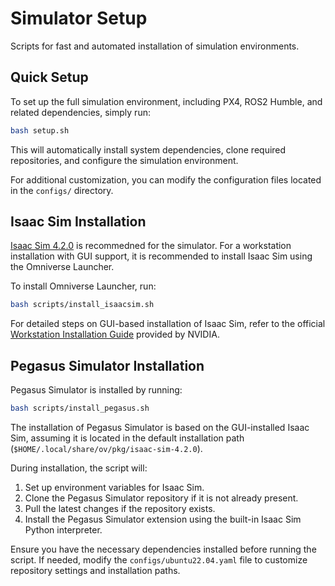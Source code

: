 # Simulator Setup

Scripts for fast and automated installation of simulation environments.


## Quick Setup

To set up the full simulation environment, including PX4, ROS2 Humble, and related dependencies, simply run:

```bash
bash setup.sh
```

This will automatically install system dependencies, clone required repositories, and configure the simulation environment.

For additional customization, you can modify the configuration files located in the `configs/` directory.


## Isaac Sim Installation

[Isaac Sim 4.2.0](https://docs.omniverse.nvidia.com/isaacsim/latest/release_notes.html#) is recommedned for the simulator. For a workstation installation with GUI support, it is recommended to install Isaac Sim using the Omniverse Launcher.  

To install Omniverse Launcher, run:

```bash
bash scripts/install_isaacsim.sh
```

For detailed steps on GUI-based installation of Isaac Sim, refer to the official [Workstation Installation Guide](https://docs.omniverse.nvidia.com/isaacsim/latest/installation/install_workstation.html) provided by NVIDIA.


## Pegasus Simulator Installation

Pegasus Simulator is installed by running:

```bash
bash scripts/install_pegasus.sh
```

The installation of Pegasus Simulator is based on the GUI-installed Isaac Sim, assuming it is located in the default installation path (`$HOME/.local/share/ov/pkg/isaac-sim-4.2.0`).

During installation, the script will:

1. Set up environment variables for Isaac Sim.
2. Clone the Pegasus Simulator repository if it is not already present.
3. Pull the latest changes if the repository exists.
4. Install the Pegasus Simulator extension using the built-in Isaac Sim Python interpreter.

Ensure you have the necessary dependencies installed before running the script. If needed, modify the `configs/ubuntu22.04.yaml` file to customize repository settings and installation paths.
